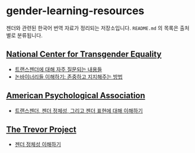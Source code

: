 # gender-learning-resources
젠더와 관련된 한국어 번역 자료가 정리되는 저장소입니다. `README.md` 의 목록은 출처별로 분류됩니다.

## [National Center for Transgender Equality](https://transequality.org/)
- [트랜스젠더에 대해 자주 질문되는 내용들](./NCTE/frequently_asked_questions_about_transgender_people.md)
- [논바이너리들 이해하기: 존중하고 지지해주는 방법](./NCTE/understanding_nonbinary_people_how_to_be_respectful_and_supportive.md)


## [American Psychological Association](https://www.apa.org/)
- [트랜스젠더, 젠더 정체성, 그리고 젠더 표현에 대해 이해하기](./APA/transgender_people_gender_identity_gender_expression.md)


## [The Trevor Project](https://www.thetrevorproject.org/)
- [젠더 정체성 이해하기](./the_trevor_project/understanding_gender_identities.md)
